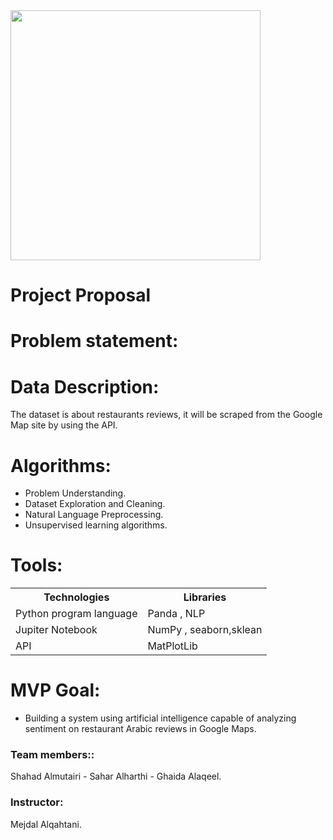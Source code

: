 <img src="https://user-images.githubusercontent.com/93095814/147146554-404c3210-b275-4c76-875a-a912cf9735a8.png" width="400" heigh="400" />
<h1> Project Proposal  </h1>
 
# Problem statement:

# Data Description:
The dataset is about restaurants reviews, it will be scraped from the Google Map site by using the API.
 


# Algorithms:
* Problem Understanding.
* Dataset Exploration and Cleaning.
* Natural Language Preprocessing.
* Unsupervised learning algorithms.
   


# Tools:
<table>
  <tr>
    <th>Technologies </th>
    <th>Libraries </th>
  </tr>
  
  <tr>
    <td>Python program language </td>
    <td>Panda , NLP</td>
  </tr>
  <tr>
    <td>Jupiter Notebook</td>
    <td>NumPy , seaborn,sklean </td>
  </tr>
  <tr>
    <td>API</td>
    <td>MatPlotLib  </td>
  </tr>
    
</table>


# MVP Goal:
* Building a system using artificial intelligence capable of analyzing sentiment on restaurant Arabic reviews in Google Maps.



### Team members::
Shahad Almutairi - Sahar Alharthi - Ghaida Alaqeel.
### Instructor:
Mejdal Alqahtani.
